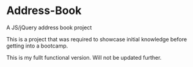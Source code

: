 # Address-Book
A JS/jQuery address book project

This is a project that was required to showcase initial knowledge before getting into a bootcamp.

This is my fullt functional version.
Will not be updated further.
